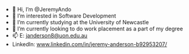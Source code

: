 - 👋 Hi, I’m @JeremyAndo
- 👀 I’m interested in Software Development
- 🌱 I’m currently studying at the University of Newcastle
- 💞️ I’m currently looking to do work placement as a part of my degree
- 📫 E: janderson8@uon.edu.au
- LinkedIn: www.linkedin.com/in/jeremy-anderson-b92953207/

 

<!---
JeremyAndo/JeremyAndo is a ✨ special ✨ repository because its `README.md` (this file) appears on your GitHub profile.
You can click the Preview link to take a look at your changes.
--->
